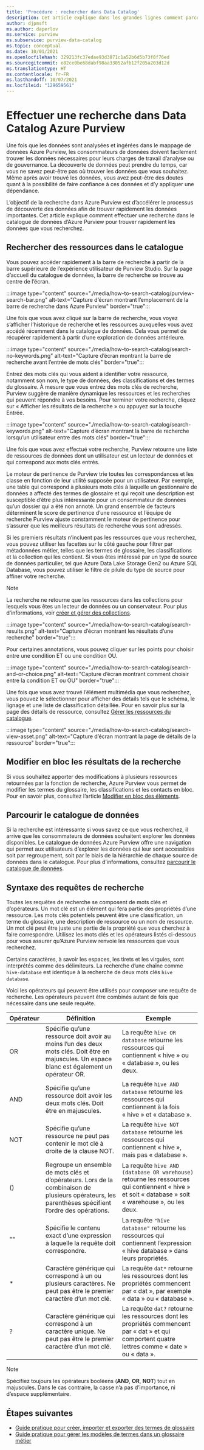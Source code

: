 ```yaml
---
title: 'Procédure : rechercher dans Data Catalog'
description: Cet article explique dans les grandes lignes comment parcourir le catalogue de données Azure Purview.
author: djpmsft
ms.author: daperlov
ms.service: purview
ms.subservice: purview-data-catalog
ms.topic: conceptual
ms.date: 10/01/2021
ms.openlocfilehash: 329213fc37edae93d3871c1a52b6d5b73f8f76ed
ms.sourcegitcommit: e82ce0be68dabf98aa33052afb12f205a203d12d
ms.translationtype: HT
ms.contentlocale: fr-FR
ms.lasthandoff: 10/07/2021
ms.locfileid: "129659561"
---
```

# <a name="search-the-azure-purview-data-catalog"></a>Effectuer une recherche dans Data Catalog Azure Purview

Une fois que les données sont analysées et ingérées dans le mappage de données Azure Purview, les consommateurs de données doivent facilement trouver les données nécessaires pour leurs charges de travail d’analyse ou de gouvernance. La découverte de données peut prendre du temps, car vous ne savez peut-être pas où trouver les données que vous souhaitez. Même après avoir trouvé les données, vous avez peut-être des doutes quant à la possibilité de faire confiance à ces données et d’y appliquer une dépendance.

L’objectif de la recherche dans Azure Purview est d’accélérer le processus de découverte des données afin de trouver rapidement les données importantes. Cet article explique comment effectuer une recherche dans le catalogue de données d’Azure Purview pour trouver rapidement les données que vous recherchez.

## <a name="search-the-catalog-for-assets"></a>Rechercher des ressources dans le catalogue

Vous pouvez accéder rapidement à la barre de recherche à partir de la barre supérieure de l’expérience utilisateur de Purview Studio. Sur la page d’accueil du catalogue de données, la barre de recherche se trouve au centre de l’écran.

:::image type="content" source="./media/how-to-search-catalog/purview-search-bar.png" alt-text="Capture d’écran montrant l’emplacement de la barre de recherche dans Azure Purview" border="true":::

Une fois que vous avez cliqué sur la barre de recherche, vous voyez s’afficher l’historique de recherche et les ressources auxquelles vous avez accédé récemment dans le catalogue de données. Cela vous permet de récupérer rapidement à partir d’une exploration de données antérieure.

:::image type="content" source="./media/how-to-search-catalog/search-no-keywords.png" alt-text="Capture d’écran montrant la barre de recherche avant l’entrée de mots clés" border="true":::

Entrez des mots clés qui vous aident à identifier votre ressource, notamment son nom, le type de données, des classifications et des termes du glossaire. À mesure que vous entrez des mots clés de recherche, Purview suggère de manière dynamique les ressources et les recherches qui peuvent répondre à vos besoins. Pour terminer votre recherche, cliquez sur « Afficher les résultats de la recherche » ou appuyez sur la touche Entrée.

:::image type="content" source="./media/how-to-search-catalog/search-keywords.png" alt-text="Capture d’écran montrant la barre de recherche lorsqu’un utilisateur entre des mots clés" border="true":::

Une fois que vous avez effectué votre recherche, Purview retourne une liste de ressources de données dont un utilisateur est un lecteur de données et qui correspond aux mots clés entrés.

Le moteur de pertinence de Purview trie toutes les correspondances et les classe en fonction de leur utilité supposée pour un utilisateur. Par exemple, une table qui correspond à plusieurs mots clés à laquelle un gestionnaire de données a affecté des termes de glossaire et qui reçoit une description est susceptible d’être plus intéressante pour un consommateur de données qu’un dossier qui a été non annoté. Un grand ensemble de facteurs déterminent le score de pertinence d’une ressource et l’équipe de recherche Purview ajuste constamment le moteur de pertinence pour s’assurer que les meilleurs résultats de recherche vous sont adressés.

Si les premiers résultats n’incluent pas les ressources que vous recherchez, vous pouvez utiliser les facettes sur le côté gauche pour filtrer par métadonnées métier, telles que les termes de glossaire, les classifications et la collection qui les contient. Si vous êtes intéressé par un type de source de données particulier, tel que Azure Data Lake Storage Gen2 ou Azure SQL Database, vous pouvez utiliser le filtre de pilule du type de source pour affiner votre recherche.

> [!NOTE]
> La recherche ne retourne que les ressources dans les collections pour lesquels vous êtes un lecteur de données ou un conservateur. Pour plus d’informations, voir [créer et gérer des collections](how-to-create-and-manage-collections.md).

:::image type="content" source="./media/how-to-search-catalog/search-results.png" alt-text="Capture d’écran montrant les résultats d’une recherche" border="true":::

Pour certaines annotations, vous pouvez cliquer sur les points pour choisir entre une condition ET ou une condition OU. 

:::image type="content" source="./media/how-to-search-catalog/search-and-or-choice.png" alt-text="Capture d’écran montrant comment choisir entre la condition ET ou OU" border="true":::

Une fois que vous avez trouvé l’élément multimédia que vous recherchez, vous pouvez le sélectionner pour afficher des détails tels que le schéma, le lignage et une liste de classification détaillée. Pour en savoir plus sur la page des détails de ressource, consultez [Gérer les ressources du catalogue](catalog-asset-details.md).

:::image type="content" source="./media/how-to-search-catalog/search-view-asset.png" alt-text="Capture d’écran montrant la page de détails de la ressource" border="true":::

## <a name="bulk-edit-search-results"></a>Modifier en bloc les résultats de la recherche

Si vous souhaitez apporter des modifications à plusieurs ressources retournées par la fonction de recherche, Azure Purview vous permet de modifier les termes du glossaire, les classifications et les contacts en bloc. Pour en savoir plus, consultez l’article [Modifier en bloc des éléments](how-to-bulk-edit-assets.md).

## <a name="browse-the-data-catalog"></a>Parcourir le catalogue de données

Si la recherche est intéressante si vous savez ce que vous recherchez, il arrive que les consommateurs de données souhaitent explorer les données disponibles. Le catalogue de données Azure Purview offre une navigation qui permet aux utilisateurs d’explorer les données qui leur sont accessibles soit par regroupement, soit par le biais de la hiérarchie de chaque source de données dans le catalogue. Pour plus d’informations, consultez [parcourir le catalogue de données](how-to-browse-catalog.md).

## <a name="search-query-syntax"></a>Syntaxe des requêtes de recherche

Toutes les requêtes de recherche se composent de mots clés et d’opérateurs. Un mot clé est un élément qui fera partie des propriétés d’une ressource. Les mots clés potentiels peuvent être une classification, un terme du glossaire, une description de ressource ou un nom de ressource. Un mot clé peut être juste une partie de la propriété que vous cherchez à faire correspondre. Utilisez les mots clés et les opérateurs listés ci-dessous pour vous assurer qu’Azure Purview renvoie les ressources que vous recherchez.

Certains caractères, à savoir les espaces, les tirets et les virgules, sont interprétés comme des délimiteurs. La recherche d’une chaîne comme `hive-database` est identique à la recherche de deux mots clés `hive database`. 

Voici les opérateurs qui peuvent être utilisés pour composer une requête de recherche. Les opérateurs peuvent être combinés autant de fois que nécessaire dans une seule requête.

| Opérateur | Définition | Exemple |
| -------- | ---------- | ------- |
| OR | Spécifie qu’une ressource doit avoir au moins l’un des deux mots clés. Doit être en majuscules. Un espace blanc est également un opérateur OR.  | La requête `hive OR database` retourne les ressources qui contiennent « hive » ou « database », ou les deux. |
| AND | Spécifie qu’une ressource doit avoir les deux mots clés. Doit être en majuscules. | La requête `hive AND database` retourne les ressources qui contiennent à la fois « hive » et « database ». |
| NOT | Spécifie qu’une ressource ne peut pas contenir le mot clé à droite de la clause NOT. | La requête `hive NOT database` retourne les ressources qui contiennent « hive », mais pas « database ». |
| () | Regroupe un ensemble de mots clés et d’opérateurs. Lors de la combinaison de plusieurs opérateurs, les parenthèses spécifient l’ordre des opérations. | La requête `hive AND (database OR warehouse)` retourne les ressources qui contiennent « hive » et soit « database » soit « warehouse », ou les deux. |
| "" | Spécifie le contenu exact d’une expression à laquelle la requête doit correspondre. | La requête `"hive database"` retourne les ressources qui contiennent l’expression « hive database » dans leurs propriétés. |
| * | Caractère générique qui correspond à un ou plusieurs caractères. Ne peut pas être le premier caractère d’un mot clé. | La requête `dat*` retourne les ressources dont les propriétés commencent par « dat », par exemple « data » ou « database ». |
| ? | Caractère générique qui correspond à un caractère unique. Ne peut pas être le premier caractère d’un mot clé. | La requête `dat?` retourne les ressources dont les propriétés commencent par « dat » et qui comportent quatre lettres comme « date » ou « data ». |

> [!Note]
> Spécifiez toujours les opérateurs booléens (**AND**, **OR**, **NOT**) tout en majuscules. Dans le cas contraire, la casse n’a pas d’importance, ni d’espace supplémentaire.

## <a name="next-steps"></a>Étapes suivantes

- [Guide pratique pour créer, importer et exporter des termes de glossaire](how-to-create-import-export-glossary.md)
- [Guide pratique pour gérer les modèles de termes dans un glossaire métier](how-to-manage-term-templates.md)
